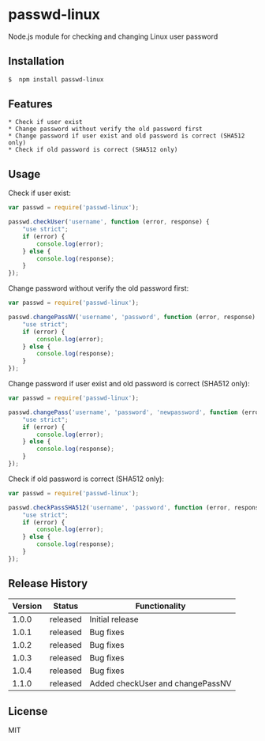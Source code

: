 # passwd-linux
Node.js module for checking and changing Linux user password


## Installation
```bash
$  npm install passwd-linux
```


## Features

    * Check if user exist
    * Change password without verify the old password first
    * Change password if user exist and old password is correct (SHA512 only)
    * Check if old password is correct (SHA512 only)


## Usage

Check if user exist:
```js
var passwd = require('passwd-linux');

passwd.checkUser('username', function (error, response) {
    "use strict";
    if (error) {
        console.log(error);
    } else {
        console.log(response);
    }
});
```

Change password without verify the old password first:

```js
var passwd = require('passwd-linux');

passwd.changePassNV('username', 'password', function (error, response) {
    "use strict";
    if (error) {
        console.log(error);
    } else {
        console.log(response);
    }
});
```

Change password if user exist and old password is correct (SHA512 only):

```js
var passwd = require('passwd-linux');

passwd.changePass('username', 'password', 'newpassword', function (error, response) {
    "use strict";
    if (error) {
        console.log(error);
    } else {
        console.log(response);
    }
});
```

Check if old password is correct (SHA512 only):

```js
var passwd = require('passwd-linux');

passwd.checkPassSHA512('username', 'password', function (error, response) {
    "use strict";
    if (error) {
        console.log(error);
    } else {
        console.log(response);
    }
});

```


## Release History

|Version  |Status|Functionality |
|---      |---  |---           |
|1.0.0      |released  |Initial release   |
|1.0.1      |released  |Bug fixes   |
|1.0.2      |released  |Bug fixes   |
|1.0.3      |released  |Bug fixes   |
|1.0.4      |released  |Bug fixes   |
|1.1.0      |released  |Added checkUser and changePassNV|


## License

MIT

